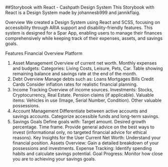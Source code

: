##Storybook with React - Cashpath Design System
This Storybook with React is a Design System made by johannesb999 and jannikflaig.

Overview
We created a Design System using React and SCSS, focusing on accessibility through ARIA support and disability-friendly features. This system is designed for a Spar App, enabling users to manage their finances comprehensively while keeping track of their expenses, assets, and savings goals.

Features
Financial Overview Platform
1. Asset Management
Overview of current net worth.
Monthly expenses and budgets:
Categories: Living Costs, Leisure, Pets, Car.
Table showing remaining balance and savings rate at the end of the month.
2. Debt Overview
Manage debts such as:
Loans
Mortgages
Bills
Credit Cards
Consider inflation rates for realistic financial planning.
3. Income Tracking
Overview of income sources.
Investments:
Stocks, Cryptocurrency, Real Estate.
Pension claims (if applicable).
Valuable items:
Vehicles in use (Image, Serial Number, Condition).
Other valuable possessions.
4. Account Management
Differentiate between active accounts and savings accounts.
Categorize accessible funds and long-term savings.
5. Savings Goals
Define goals with:
Target amount.
Desired growth percentage.
Time frame.
Provide general advice on the best ways to invest (informational only, no targeted financial advice for ethical reasons).
Key Insights for the User
Current Net Worth: Understand your financial position.
Assets Overview: Gain a detailed breakdown of your possessions and investments.
Expense Tracking: Identify spending habits and calculate savings potential.
Goal Progress: Monitor how close you are to achieving your savings goals.